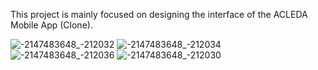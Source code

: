 This project is mainly focused on designing the interface of the ACLEDA Mobile App (Clone).

![-2147483648_-212032](https://github.com/monykappa/AceldaAppUI/assets/128975524/933aa842-eacc-4129-85bf-a7c68dfc74ed)
![-2147483648_-212034](https://github.com/monykappa/AceldaAppUI/assets/128975524/840ce916-50fe-42e4-ba3a-546dff6d82b5)
![-2147483648_-212036](https://github.com/monykappa/AceldaAppUI/assets/128975524/3b793f30-3ca7-4b25-abcc-1b8494eb5eba)
![-2147483648_-212030](https://github.com/monykappa/AceldaAppUI/assets/128975524/e5e5e995-dfdd-462f-bc40-2576bef92f59)
